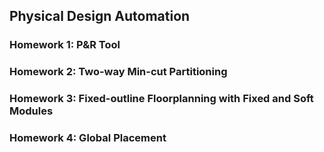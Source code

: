## Physical Design Automation

### Homework 1: P&R Tool

### Homework 2: Two-way Min-cut Partitioning

### Homework 3: Fixed-outline Floorplanning with Fixed and Soft Modules 

### Homework 4: Global Placement 
